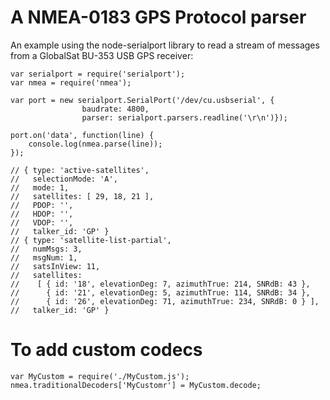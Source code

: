 A NMEA-0183 GPS Protocol parser
===============================

An example using the node-serialport library to read a stream of messages
from a GlobalSat BU-353 USB GPS receiver:

````
var serialport = require('serialport');
var nmea = require('nmea');

var port = new serialport.SerialPort('/dev/cu.usbserial', {
                baudrate: 4800,
                parser: serialport.parsers.readline('\r\n')});
    
port.on('data', function(line) {
    console.log(nmea.parse(line));
});

// { type: 'active-satellites',
//   selectionMode: 'A',
//   mode: 1,
//   satellites: [ 29, 18, 21 ],
//   PDOP: '',
//   HDOP: '',
//   VDOP: '',
//   talker_id: 'GP' }
// { type: 'satellite-list-partial',
//   numMsgs: 3,
//   msgNum: 1,
//   satsInView: 11,
//   satellites: 
//    [ { id: '18', elevationDeg: 7, azimuthTrue: 214, SNRdB: 43 },
//      { id: '21', elevationDeg: 5, azimuthTrue: 114, SNRdB: 34 },
//      { id: '26', elevationDeg: 71, azimuthTrue: 234, SNRdB: 0 } ],
//   talker_id: 'GP' }

````

To add custom codecs
====================
````
var MyCustom = require('./MyCustom.js');
nmea.traditionalDecoders['MyCustomr'] = MyCustom.decode;
````

